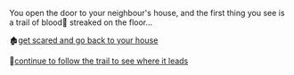 You open the door to your neighbour's house, and the first thing you see is a trail of blood💉 streaked on the floor...

🏚[get scared and go back to your house](../3/2.md)

🏃[continue to follow the trail to see where it leads](../5/5.md)

